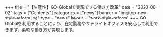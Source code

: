 +++
title = "【生産性】GO-Globalで実現できる働き方改革"
date = "2020-08-02"
tags = ["Contents"]
categories = ["news"]
banner = "img/top-new-style-reform.jpg"
type = "news"
layout = "work-style-reform"
+++
GO-Globalを利用することにより、在宅勤務やサテライトオフィスを安心して利用できます。柔軟な働き方が実現します。